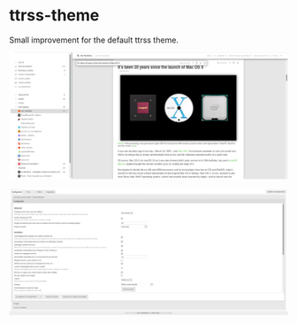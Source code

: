 # ttrss-theme
Small improvement for the default ttrss theme.

![capture](ttrss.png)


![capture](settings.png)
